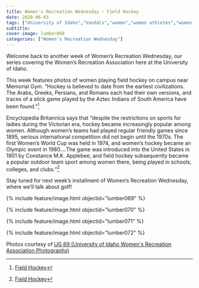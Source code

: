 ```yaml
---
title: Women's Recreation Wednesday - Field Hockey
date: 2020-06-03
tags: ["University of Idaho","Vandals","women","women athletes","women's recreation","women's sports","women in sports","women's recreation Wednesday","Idaho","Moscow","university history","university archives"]
subtitle: 
cover-image: lumber069
categories: ["Women's Recreation Wednesday"]
---
```


Welcome back to another week of Women’s Recreation
Wednesday, our series covering the Women’s Recreation Association here at the
University of Idaho.

This week features photos of women playing field hockey
on campus near Memorial Gym. “Hockey is believed to date from the earliest
civilizations. The Arabs, Greeks, Persians, and Romans each had their own
versions, and traces of a stick game played by the Aztec Indians of South
America have been found.”[^1]

Encyclopedia Britannica says that “despite the restrictions on sports for
ladies during the Victorian era, hockey became increasingly popular among
women. Although women’s teams had played regular friendly games since 1895,
serious international competition did not begin until the 1970s. The first
Women’s World Cup was held in 1974, and women’s hockey became an Olympic event
in 1980….The game was introduced into the United States in 1901 by Constance
M.K. Applebee, and field hockey subsequently became a popular outdoor team
sport among women there, being played in schools, colleges, and clubs.”[^1]

Stay tuned for next week’s installment of Women’s
Recreation Wednesday, where we’ll talk about golf!

{% include feature/image.html objectid="lumber069" %}

{% include feature/image.html objectid="lumber070" %}

{% include feature/image.html objectid="lumber071" %}

{% include feature/image.html objectid="lumber072" %}


Photos courtesy of [UG 69 (University of Idaho Women's Recreation Association Photographs)](http://archiveswest.orbiscascade.org/ark:/80444/xv152953/op=fstyle.aspx?t=k&amp;q=)

[^1]: [Field Hockey](https://www.britannica.com/sports/field-hockey)
